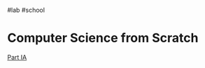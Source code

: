 #lab #school  
# Computer Science from Scratch 
[Part IA](https://learnaifromscratch.github.io/software.html)